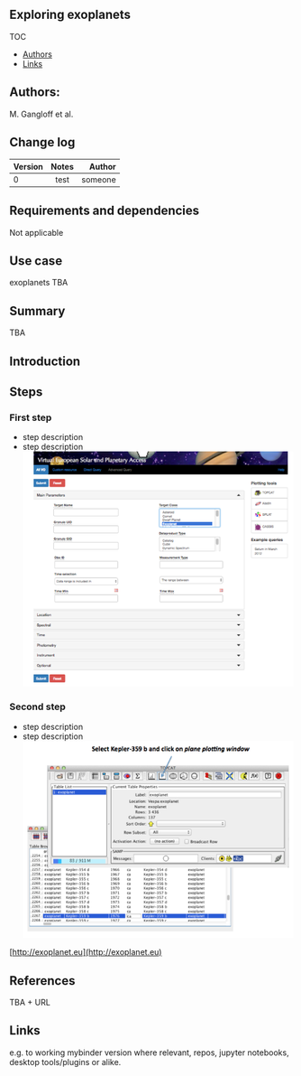 ## Exploring exoplanets

TOC
* [Authors](https://github.com/aprossi/vespa-test-tutorial/edit/master/README.md#Authors)
* [Links](https://github.com/aprossi/vespa-test-tutorial/edit/master/README.md#Links)

## Authors: 

M. Gangloff et al.

## Change log

| Version       | Notes         | Author  |
| ------------- |:-------------:| -----:  |
| 0             | test          | someone |


## Requirements and dependencies
 Not applicable
 
## Use case
exoplanets TBA

## Summary
TBA

## Introduction

## Steps

### First step
* step description
* step description
![1](https://raw.githubusercontent.com/aprossi/vespa-test-tutorial/master/IMG/1.png)

### Second step
* step description
* step description
![7](https://raw.githubusercontent.com/aprossi/vespa-test-tutorial/master/IMG/7.png)

[http://exoplanet.eu](http://exoplanet.eu)


## References

TBA + URL


## Links
e.g. to working mybinder version where relevant, repos, jupyter notebooks, desktop tools/plugins or alike.
